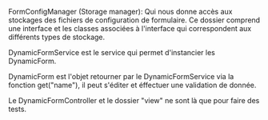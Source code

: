 FormConfigManager (Storage manager): 
    Qui nous donne accès aux stockages des fichiers de configuration de formulaire.
Ce dossier comprend une interface et les classes associées à l'interface qui correspondent aux différents types de stockage.

DynamicFormService est le service qui permet d'instancier les DynamicForm.

DynamicForm est l'objet retourner par le DynamicFormService via la fonction get("name"), il peut s'éditer et éffectuer une validation de donnée.

Le DynamicFormController et le dossier "view" ne sont là que pour faire des tests.